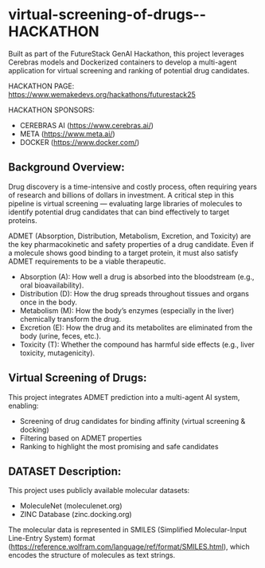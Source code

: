 # virtual-screening-of-drugs--HACKATHON
Built as part of the FutureStack GenAI Hackathon, this project leverages Cerebras models and Dockerized containers to develop a multi-agent application for virtual screening and ranking of potential drug candidates.

HACKATHON PAGE: https://www.wemakedevs.org/hackathons/futurestack25

HACKATHON SPONSORS:
- CEREBRAS AI (https://www.cerebras.ai/)
- META (https://www.meta.ai/)
- DOCKER (https://www.docker.com/)
## Background Overview:

Drug discovery is a time-intensive and costly process, often requiring years of research and billions of dollars in investment. A critical step in this pipeline is virtual screening — evaluating large libraries of molecules to identify potential drug candidates that can bind effectively to target proteins.

ADMET (Absorption, Distribution, Metabolism, Excretion, and Toxicity)
are the key pharmacokinetic and safety properties of a drug candidate. Even if a molecule shows good binding to a target protein, it must also satisfy ADMET requirements to be a viable therapeutic.
- Absorption (A): How well a drug is absorbed into the bloodstream (e.g., oral bioavailability).
- Distribution (D): How the drug spreads throughout tissues and organs once in the body.
- Metabolism (M): How the body’s enzymes (especially in the liver) chemically transform the drug.
- Excretion (E): How the drug and its metabolites are eliminated from the body (urine, feces, etc.).
- Toxicity (T): Whether the compound has harmful side effects (e.g., liver toxicity, mutagenicity).

## Virtual Screening of Drugs:
This project integrates ADMET prediction into a multi-agent AI system, enabling:

- Screening of drug candidates for binding affinity (virtual screening & docking)
- Filtering based on ADMET properties
- Ranking to highlight the most promising and safe candidates

## DATASET Description:
This project uses publicly available molecular datasets:

- MoleculeNet (moleculenet.org)
- ZINC Database (zinc.docking.org)

The molecular data is represented in SMILES (Simplified Molecular-Input Line-Entry System) format (https://reference.wolfram.com/language/ref/format/SMILES.html), which encodes the structure of molecules as text strings.
